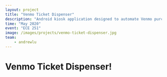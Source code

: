 ```yaml
---
layout: project
title: "Venmo Ticket Dispenser"
description: "Android kiosk application designed to automate Venmo purchases and accurately dispense tickets!"
time: "May 2020"
event: "ECE 251"
image: /images/projects/venmo-ticket-dispenser.jpg
team:
    - andrewlu
---
```


# Venmo Ticket Dispenser!